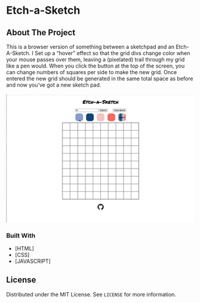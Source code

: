 # Etch-a-Sketch

<!-- ABOUT THE PROJECT -->

## About The Project
<p> This is a browser version of something between a sketchpad and an Etch-A-Sketch. I Set up a “hover” effect so that the grid divs change color when your mouse passes over them, leaving a (pixelated) trail through my grid like a pen would. When you click the button at the top of the screen, you can change numbers of squares per side to make the new grid. Once entered the new grid should be generated in the same total space as before and now you’ve got a new sketch pad.
<br>
<br>
<img src="/etch-a-sketch.gif">


### Built With

- [HTML]
- [CSS]
- [JAVASCRIPT]

<!-- LICENSE -->

## License

Distributed under the MIT License. See `LICENSE` for more information.
